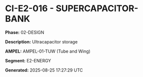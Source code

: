 # CI-E2-016 - SUPERCAPACITOR-BANK

**Phase:** 02-DESIGN

**Description:** Ultracapacitor storage

**AMPEL:** AMPEL-01-TUW (Tube and Wing)

**Segment:** E2-ENERGY

**Generated:** 2025-08-25 17:27:29 UTC
